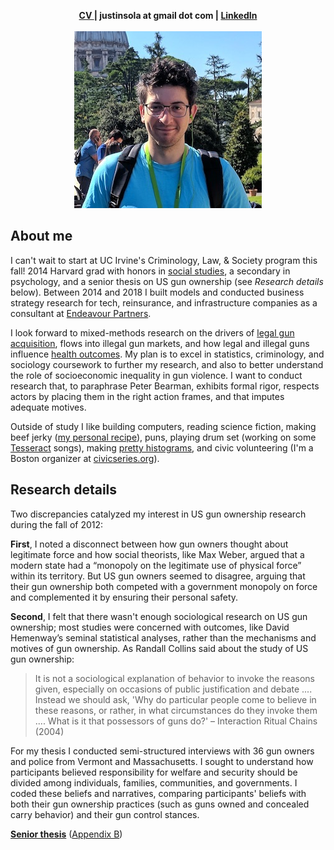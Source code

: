 <head>
  <link rel="shortcut icon" href="favicon.ico?v=BGAqyRPREE">
  <link rel="apple-touch-icon" sizes="180x180" href="icons/apple-touch-icon.png?v=BGAqyRPREE">
  <link rel="icon" type="image/png" sizes="32x32" href="icons/favicon-32x32.png?v=BGAqyRPREE">
  <link rel="icon" type="image/png" sizes="16x16" href="icons/favicon-16x16.png?v=BGAqyRPREE">
  <link rel="manifest" href="icons/site.webmanifest?v=BGAqyRPREE">
  <link rel="mask-icon" href="icons/safari-pinned-tab.svg?v=BGAqyRPREE" color="#5bbad5">
  <meta name="msapplication-TileColor" content="#da532c">
  <meta name="theme-color" content="#ffffff">
</head>

<p align="center">
  <b>
    <a href="https://github.com/justinsola/justinsola.github.com/raw/master/files/Sola_Resume_March_v3_2018.pdf">CV </a> | 
    justinsola at gmail dot com | 
    <a href="https://www.linkedin.com/in/justinlucassola/"> LinkedIn </a>
  </b>
  <br><br>
<img src="https://raw.githubusercontent.com/justinsola/justinsola.github.com/master/files/web_pic_very_small2.jpg">
</p>

## About me
I can't wait to start at UC Irvine's Criminology, Law, & Society program this fall! 2014 Harvard grad with honors in [social studies](https://socialstudies.fas.harvard.edu/), a secondary in psychology, and a senior thesis on US gun ownership (see _Research details_ below). Between 2014 and 2018 I built models and conducted business strategy research for tech, reinsurance, and infrastructure companies as a consultant at [Endeavour Partners](https://endeavour.partners/about/).

I look forward to mixed-methods research on the drivers of [legal gun acquisition](https://github.com/justinsola/justinsola.github.com/raw/master/files/Approx_US_Firearm_Sales_by_Month_(Jan1999-Aug2017).pdf), flows into illegal gun markets, and how legal and illegal guns influence [health outcomes](https://github.com/justinsola/justinsola.github.com/raw/master/files/US_Firearm_Deaths_by_Type_(1999-2015).pdf). My plan is to excel in statistics, criminology, and sociology coursework to further my research, and also to better understand the role of socioeconomic inequality in gun violence. I want to conduct research that, to paraphrase Peter Bearman, exhibits formal rigor, respects actors by placing them in the right action frames, and that imputes adequate motives.

Outside of study I like building computers, reading science fiction, making beef jerky ([my personal recipe](https://docs.google.com/spreadsheets/d/14g3BNcLFfN2xKgDRqwK4-0S1jt4SJRSaw_OR_8raQ0g/edit?usp=sharing)), puns, playing drum set (working on some [Tesseract](https://www.tesseractband.co.uk/) songs), making [pretty histograms](https://github.com/justinsola/justinsola.github.com/tree/master/code), and civic volunteering (I'm a Boston organizer at [civicseries.org](https://civicseries.org/)).

## Research details

Two discrepancies catalyzed my interest in US gun ownership research during the fall of 2012:

**First**, I noted a disconnect between how gun owners thought about legitimate force and how social theorists, like Max Weber, argued that a modern state had a “monopoly on the legitimate use of physical force” within its territory. But US gun owners seemed to disagree, arguing that their gun ownership both competed with a government monopoly on force and complemented it by ensuring their personal safety.

**Second**, I felt that there wasn't enough sociological research on US gun ownership; most studies were concerned with outcomes, like David Hemenway’s seminal statistical analyses, rather than the mechanisms and motives of gun ownership. As Randall Collins said about the study of US gun ownership:
>It is not a sociological explanation of behavior to invoke the reasons given, especially on occasions of public justification and debate .... Instead we should ask, 'Why do particular people come to believe in these reasons, or rather, in what circumstances do they invoke them .... What is it that possessors of guns do?' – Interaction Ritual Chains (2004)

For my thesis I conducted semi-structured interviews with 36 gun owners and police from Vermont and Massachusetts. I sought to understand how participants believed responsibility for welfare and security should be divided among individuals, families, communities, and governments. I coded these beliefs and narratives, comparing participants' beliefs with both their gun ownership practices (such as guns owned and concealed carry behavior) and their gun control stances.

**[Senior thesis](https://github.com/justinsola/justinsola.github.com/raw/master/files/Guns_in_the_Ideal_Society.pdf)**  ([Appendix B](https://github.com/justinsola/justinsola.github.com/raw/master/files/Appendix-B_%E2%80%93_Guns_in_the_Ideal_Society.pdf))
